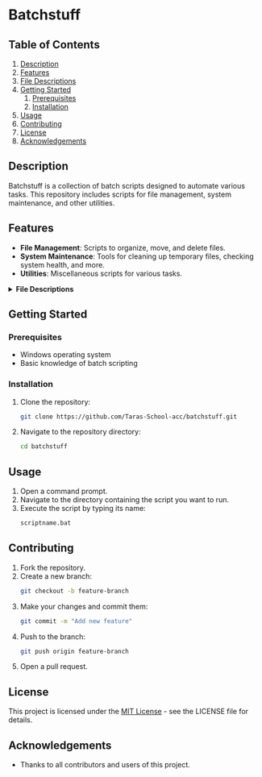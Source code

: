 # Batchstuff

## Table of Contents
1. [Description](#description)
2. [Features](#features)
3. [File Descriptions](#file-descriptions)
4. [Getting Started](#getting-started)
    1. [Prerequisites](#prerequisites)
    2. [Installation](#installation)
5. [Usage](#usage)
6. [Contributing](#contributing)
7. [License](#license)
8. [Acknowledgements](#acknowledgements)

## Description
Batchstuff is a collection of batch scripts designed to automate various tasks. This repository includes scripts for file management, system maintenance, and other utilities.

## Features
- **File Management**: Scripts to organize, move, and delete files.
- **System Maintenance**: Tools for cleaning up temporary files, checking system health, and more.
- **Utilities**: Miscellaneous scripts for various tasks.

<details>
  <summary><strong>File Descriptions</strong></summary>

  ### Folder: `ComputerRelatedStuff`
  - **cleanup.bat**: A script to delete temporary files and free up disk space.
  - **organize.bat**: Automatically organizes files into folders based on their extensions.
  - **backup.bat**: Creates backups of specified directories.
  - **system_check.bat**: Runs a series of checks to ensure the system is running smoothly.
  - **rename_files.bat**: Renames files in a directory according to a specified pattern.
  - **move_files.bat**: Moves files from one directory to another based on certain criteria.
  - **delete_old_files.bat**: Deletes files older than a specified number of days.
  - **network_info.bat**: Displays network configuration and status information.
  - **disk_usage.bat**: Shows the disk usage of all drives.

  ### Folder: `Calculators`
  - **Pythagorean_theorem_calc.bat**: Solves the Pythagorean theorem.
  - **Quadratic_calc.bat**: Calculates solutions for quadratic equations.
  - **simple_calc.bat**: A simple calculator for multiplication, division, addition, and subtraction.
  - **trig_calc.bat**: Calculates trigonometric functions based on user input.

  ### Folder: `InterestingStuff`
  - **encrypt_decrypt.bat**: A base 32 encrypter and decrypter.

  ### Folder: `games`
  - **pong.bat**: A simple Pong game.
  - **rockpaperscisors.bat**: The classic rock-paper-scissors game.
  - **sguessthenumber.bat**: A number guessing game.
  - **snake.bat**: A simple Snake game.
  - **2048.bat**: A 2048 number puzzle game.

</details>

## Getting Started

### Prerequisites
- Windows operating system
- Basic knowledge of batch scripting

### Installation
1. Clone the repository:
    ```sh
    git clone https://github.com/Taras-School-acc/batchstuff.git
    ```
2. Navigate to the repository directory:
    ```sh
    cd batchstuff
    ```

## Usage
1. Open a command prompt.
2. Navigate to the directory containing the script you want to run.
3. Execute the script by typing its name:
    ```sh
    scriptname.bat
    ```

## Contributing
1. Fork the repository.
2. Create a new branch:
    ```sh
    git checkout -b feature-branch
    ```
3. Make your changes and commit them:
    ```sh
    git commit -m "Add new feature"
    ```
4. Push to the branch:
    ```sh
    git push origin feature-branch
    ```
5. Open a pull request.

## License
This project is licensed under the [MIT License](./LICENSE) - see the LICENSE file for details.

## Acknowledgements
- Thanks to all contributors and users of this project.
